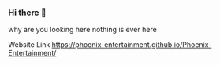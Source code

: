 ### Hi there 👋
why are you looking here
nothing is ever here

Website Link
https://phoenix-entertainment.github.io/Phoenix-Entertainment/

